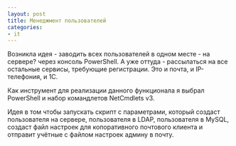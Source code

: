 ```yaml
---
layout: post
title: Менеджмент пользователей
categories:
- it
---
```

Возникла идея - заводить всех пользователей в одном месте - на сервере? через консоль PowerShell. А уже оттуда - рассылаться на все остальные сервисы, требующие регистрации. Это и почта, и IP-телефония, и 1С.

Как инструмент для реализации данного функционала я выбрал PowerShell и набор командлетов NetCmdlets v3.

Идея в том чтобы запускать скрипт с параметрами, который создаст пользователя на сервере, пользователя в LDAP, пользователя в MySQL, создаст файл настроек для копоративного почтового клиента и отправит учётные с файлом настроек админу в почту.
